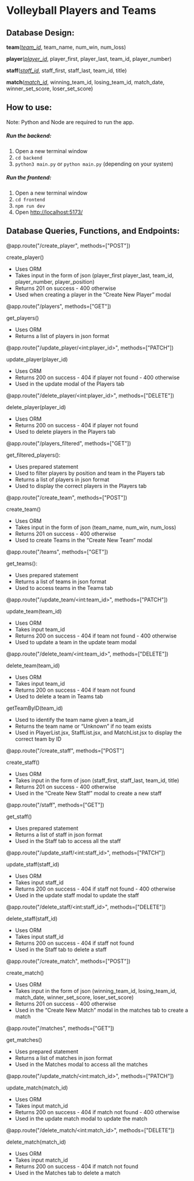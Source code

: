 
# Volleyball Players and Teams

## Database Design:

**team**(<ins>*team_id*</ins>, team_name, num_win, num_loss)

**player**(<ins>*player_id*</ins>, player_first, player_last, team_id, player_number)

**staff**(<ins>*staff_id*</ins>, staff_first, staff_last, team_id, title)

**match**(<ins>*match_id*</ins>, winning_team_id, losing_team_id, match_date, winner_set_score, loser_set_score)

## How to use:

Note: Python and Node are required to run the app.

##### Run the backend:
1. Open a new terminal window
2. `cd backend`
3. `python3 main.py` or `python main.py` (depending on your system)

##### Run the frontend:
1. Open a new terminal window
2. `cd frontend`
3. `npm run dev`
4. Open [http://localhost:5173/](http://localhost:5173/)

## Database Queries, Functions, and Endpoints:
@app.route("/create_player", methods=["POST"])

create_player()
-   Uses ORM
-   Takes input in the form of json (player_first player_last, team_id, player_number, player_position)
-   Returns 201 on success - 400 otherwise
-   Used when creating a player in the “Create New Player” modal

@app.route("/players", methods=["GET"])

get_players()
-   Uses ORM
-   Returns a list of players in json format

@app.route("/update_player/\<int:player_id\>", methods=["PATCH"])

update_player(player_id)
-   Uses ORM
-   Returns 200 on success - 404 if player not found - 400 otherwise
-   Used in the update modal of the Players tab

@app.route("/delete_player/\<int:player_id\>", methods=["DELETE"])

delete_player(player_id)
-   Uses ORM
-   Returns 200 on success - 404 if player not found
-   Used to delete players in the Players tab

@app.route("/players_filtered", methods=["GET"])

get_filtered_players():
-   Uses prepared statement  
-   Used to filter players by position and team in the Players tab 
-   Returns a list of players in json format
-   Used to display the correct players in the Players tab

@app.route("/create_team", methods=["POST"])

create_team()
-   Uses ORM
-   Takes input in the form of json (team_name, num_win, num_loss)
-   Returns 201 on success - 400 otherwise
-   Used to create Teams in the “Create New Team” modal

@app.route("/teams", methods=["GET"])

get_teams():
-   Uses prepared statement
-   Returns a list of teams in json format
-   Used to access teams in the Teams tab

@app.route("/update_team/\<int:team_id\>", methods=["PATCH"])

update_team(team_id)
-   Uses ORM
-   Takes input team_id
-   Returns 200 on success - 404 if team not found - 400 otherwise
-   Used to update a team in the update team modal

@app.route("/delete_team/\<int:team_id\>", methods=["DELETE"])

delete_team(team_id)
-   Uses ORM
-   Takes input team_id
-   Returns 200 on success - 404 if team not found
-   Used to delete a team in Teams tab

getTeamByID(team_id)
-   Used to identify the team name given a team_id
-   Returns the team name or “Unknown” if no team exists
-   Used in PlayerList.jsx, StaffList.jsx, and MatchList.jsx to display the correct team by ID

@app.route("/create_staff", methods=["POST"]

create_staff()
-   Uses ORM
-   Takes input in the form of json (staff_first, staff_last, team_id, title)
-   Returns 201 on success - 400 otherwise
-   Used in the “Create New Staff” modal to create a new staff

@app.route("/staff", methods=["GET"])

get_staff()
-   Uses prepared statement
-   Returns a list of staff in json format
-   Used in the Staff tab to access all the staff

@app.route("/update_staff/\<int:staff_id\>", methods=["PATCH"])

update_staff(staff_id)
-   Uses ORM
-   Takes input staff_id
-   Returns 200 on success - 404 if staff not found - 400 otherwise
-   Used in the update staff modal to update the staff

@app.route("/delete_staff/\<int:staff_id\>", methods=["DELETE"])

delete_staff(staff_id)
-   Uses ORM
-   Takes input staff_id
-   Returns 200 on success - 404 if staff not found
-   Used in the Staff tab to delete a staff

@app.route("/create_match", methods=["POST"])

create_match()
-   Uses ORM
-   Takes input in the form of json (winning_team_id, losing_team_id, match_date, winner_set_score, loser_set_score)
-   Returns 201 on success - 400 otherwise
-   Used in the “Create New Match” modal in the matches tab to create a match

@app.route("/matches", methods=["GET"])

get_matches()
-   Uses prepared statement
-   Returns a list of matches in json format
-   Used in the Matches modal to access all the matches
 
@app.route("/update_match/\<int:match_id\>", methods=["PATCH"])

update_match(match_id)
-   Uses ORM
-   Takes input match_id
-   Returns 200 on success - 404 if match not found - 400 otherwise
-   Used in the update match modal to update the match

@app.route("/delete_match/\<int:match_id\>", methods=["DELETE"])

delete_match(match_id)
-   Uses ORM
-   Takes input match_id
-   Returns 200 on success - 404 if match not found
-   Used in the Matches tab to delete a match
